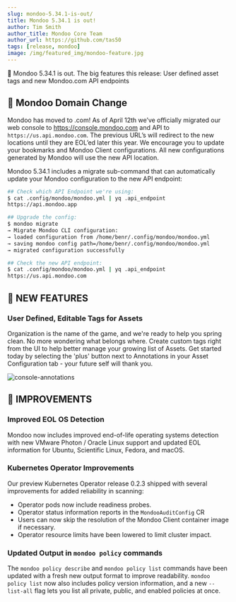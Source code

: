 ```yaml
---
slug: mondoo-5.34.1-is-out/
title: Mondoo 5.34.1 is out!
author: Tim Smith
author_title: Mondoo Core Team
author_url: https://github.com/tas50
tags: [release, mondoo]
image: /img/featured_img/mondoo-feature.jpg
---
```


🥳 Mondoo 5.34.1 is out. The big features this release: User defined asset tags and new Mondoo.com API endpoints

## 🚚 Mondoo Domain Change

Mondoo has moved to .com! As of April 12th we’ve officially migrated our web console to https://console.mondoo.com and API to `https://us.api.mondoo.com`. The previous URL’s will redirect to the new locations until they are EOL’ed later this year. We encourage you to update your bookmarks and Mondoo Client configurations. All new configurations generated by Mondoo will use the new API location.

Mondoo 5.34.1 includes a migrate sub-command that can automatically update your Mondoo configuration to the new API endpoint:

```bash
## Check which API Endpoint we're using:
$ cat .config/mondoo/mondoo.yml | yq .api_endpoint
https://api.mondoo.app

## Upgrade the config:
$ mondoo migrate
→ Migrate Mondoo CLI configuration:
→ loaded configuration from /home/benr/.config/mondoo/mondoo.yml
→ saving mondoo config path=/home/benr/.config/mondoo/mondoo.yml
→ migrated configuration successfully

## Check the new API endpoint:
$ cat .config/mondoo/mondoo.yml | yq .api_endpoint
https://us.api.mondoo.com                                               # <-- Good!
```

## 🎉 NEW FEATURES

### **User Defined, Editable Tags for Assets**

Organization is the name of the game, and we're ready to help you spring clean. No more wondering what belongs where. Create custom tags right from the UI to help better manage your growing list of Assets. Get started today by selecting the 'plus' button next to Annotations in your Asset Configuration tab - your future self will thank you.

![console-annotations](/img/releases/2022-04-12-mondoo-5.34.1-is-out/console-annotations.png)

## 🧹 IMPROVEMENTS

### **Improved EOL OS Detection**

Mondoo now includes improved end-of-life operating systems detection with new VMware Photon / Oracle Linux support and updated EOL information for Ubuntu, Scientific Linux, Fedora, and macOS.

### **Kubernetes Operator Improvements**

Our preview Kubernetes Operator release 0.2.3 shipped with several improvements for added reliability in scanning:

- Operator pods now include readiness probes.
- Operator status information reports in the `MondooAuditConfig` CR
- Users can now skip the resolution of the Mondoo Client container image if necessary.
- Operator resource limits have been lowered to limit cluster impact.

### **Updated Output in `mondoo policy` commands**

The `mondoo policy describe` and `mondoo policy list` commands have been updated with a fresh new output format to improve readability. `mondoo policy list` now also includes policy version information, and a new `--list-all` flag lets you list all private, public, and enabled policies at once.
